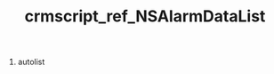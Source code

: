 ﻿---
title: crmscript_ref_NSAlarmDataList
description: NSAlarmDataList
intellisense: Void.NSAlarmDataList
keywords: NSAlarmDataList
so.topic: reference
---



1. autolist 

